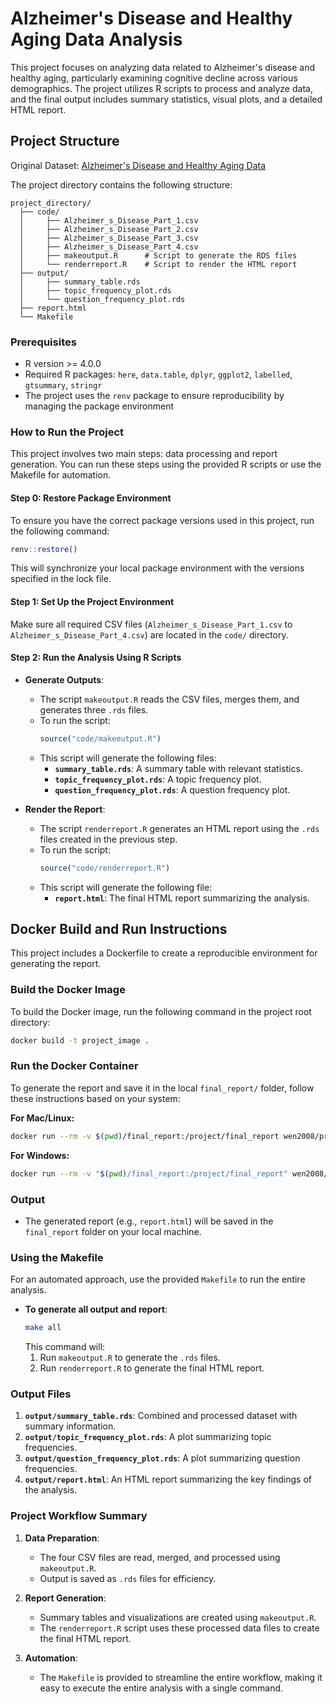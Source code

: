 # Alzheimer's Disease and Healthy Aging Data Analysis

This project focuses on analyzing data related to Alzheimer's disease and healthy aging, particularly examining cognitive decline across various demographics. The project utilizes R scripts to process and analyze data, and the final output includes summary statistics, visual plots, and a detailed HTML report.

## Project Structure

Original Dataset: [Alzheimer's Disease and Healthy Aging Data](https://data.cdc.gov/Healthy-Aging/Alzheimer-s-Disease-and-Healthy-Aging-Data/hfr9-rurv/data_preview)

The project directory contains the following structure:

```
project_directory/
  ├── code/
  │     ├── Alzheimer_s_Disease_Part_1.csv
  │     ├── Alzheimer_s_Disease_Part_2.csv
  │     ├── Alzheimer_s_Disease_Part_3.csv
  │     ├── Alzheimer_s_Disease_Part_4.csv
  │     ├── makeoutput.R      # Script to generate the RDS files
  │     └── renderreport.R    # Script to render the HTML report
  ├── output/
  │     ├── summary_table.rds
  │     ├── topic_frequency_plot.rds
  │     └── question_frequency_plot.rds
  ├── report.html
  └── Makefile
```

### Prerequisites

- R version >= 4.0.0
- Required R packages: `here`, `data.table`, `dplyr`, `ggplot2`, `labelled`, `gtsummary`, `stringr`
- The project uses the `renv` package to ensure reproducibility by managing the package environment


### How to Run the Project

This project involves two main steps: data processing and report generation. You can run these steps using the provided R scripts or use the Makefile for automation.

#### Step 0: Restore Package Environment

To ensure you have the correct package versions used in this project, run the following command:
```r
renv::restore()
```
This will synchronize your local package environment with the versions specified in the lock file.

#### Step 1: Set Up the Project Environment
Make sure all required CSV files (`Alzheimer_s_Disease_Part_1.csv` to `Alzheimer_s_Disease_Part_4.csv`) are located in the `code/` directory.

#### Step 2: Run the Analysis Using R Scripts
- **Generate Outputs**:
  - The script `makeoutput.R` reads the CSV files, merges them, and generates three `.rds` files.
  - To run the script:
    ```r
    source("code/makeoutput.R")
    ```
  - This script will generate the following files:
    - **`summary_table.rds`**: A summary table with relevant statistics.
    - **`topic_frequency_plot.rds`**: A topic frequency plot.
    - **`question_frequency_plot.rds`**: A question frequency plot.

- **Render the Report**:
  - The script `renderreport.R` generates an HTML report using the `.rds` files created in the previous step.
  - To run the script:
    ```r
    source("code/renderreport.R")
    ```
  - This script will generate the following file:
    - **`report.html`**: The final HTML report summarizing the analysis.

## Docker Build and Run Instructions

This project includes a Dockerfile to create a reproducible environment for generating the report.

### Build the Docker Image

To build the Docker image, run the following command in the project root directory:

```bash
docker build -t project_image .
```

### Run the Docker Container

To generate the report and save it in the local `final_report/` folder, follow these instructions based on your system:

**For Mac/Linux:**

```bash
docker run --rm -v $(pwd)/final_report:/project/final_report wen2008/project_image
```

**For Windows:**

```bash
docker run --rm -v "$(pwd)/final_report:/project/final_report" wen2008/project_image
```

### Output

- The generated report (e.g., `report.html`) will be saved in the `final_report` folder on your local machine.


### Using the Makefile

For an automated approach, use the provided `Makefile` to run the entire analysis.

- **To generate all output and report**:
  ```sh
  make all
  ```
  This command will:
  1. Run `makeoutput.R` to generate the `.rds` files.
  2. Run `renderreport.R` to generate the final HTML report.

### Output Files

1. **`output/summary_table.rds`**: Combined and processed dataset with summary information.
2. **`output/topic_frequency_plot.rds`**: A plot summarizing topic frequencies.
3. **`output/question_frequency_plot.rds`**: A plot summarizing question frequencies.
4. **`output/report.html`**: An HTML report summarizing the key findings of the analysis.

### Project Workflow Summary

1. **Data Preparation**:
   - The four CSV files are read, merged, and processed using `makeoutput.R`.
   - Output is saved as `.rds` files for efficiency.

2. **Report Generation**:
   - Summary tables and visualizations are created using `makeoutput.R`.
   - The `renderreport.R` script uses these processed data files to create the final HTML report.

3. **Automation**:
   - The `Makefile` is provided to streamline the entire workflow, making it easy to execute the entire analysis with a single command.

